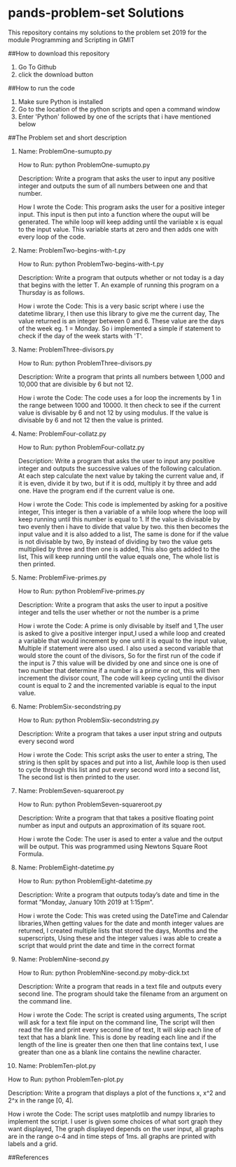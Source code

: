 # pands-problem-set Solutions

This repository contains my solutions to the problem set 2019 for the module Programming and Scripting in GMIT

##How to download this repository
1. Go To Github
2. click the download button

##How to run the code
1. Make sure Python is installed
2. Go to the location of the python scripts and open a command window
3. Enter 'Python' followed by one of the scripts that i have mentioned below

##The Problem set and short description
1. Name: 
    ProblemOne-sumupto.py
    
   How to Run:
    python ProblemOne-sumupto.py
    
   Description: 
    Write a program that asks the user to input any positive integer and outputs the
    sum of all numbers between one and that number.
    
   How I wrote the Code:
    This program asks the user for a positive integer input. This input is then put into a function where the ouput will be generated. The while loop will keep adding until the variiable x is equal to the input value. This variable starts at zero and then adds one with every loop of the code. 
    
2. Name:
     ProblemTwo-begins-with-t.py
     
   How to Run:
     python ProblemTwo-begins-with-t.py

   Description:
     Write a program that outputs whether or not today is a day that begins with the
     letter T. An example of running this program on a Thursday is as follows.
     
   How i wrote the Code:
    This is a very basic script where i use the datetime library, I then use this library to give me the current day, The value returned is an integer between 0 and 6. These value are the days of the week eg. 1 = Monday. So i implemented a simple if statement to check if the day of the week starts with 'T'.
     
3. Name:
     ProblemThree-divisors.py
   
   How to Run:
     python ProblemThree-divisors.py
     
   Description:
     Write a program that prints all numbers between 1,000 and 10,000 that are divisible
     by 6 but not 12.
    
   How i wrote the Code:
    The code uses a for loop the increments by 1 in the range between 1000 and 10000. It then check to see if the current value is divisable by 6 and not 12 by using modulus. If the value is divisable by 6 and not 12 then the value is printed.
     
4. Name:
     ProblemFour-collatz.py
     
   How to Run:
     python ProblemFour-collatz.py
     
   Description:
     Write a program that asks the user to input any positive integer and outputs the
     successive values of the following calculation. At each step calculate the next value
     by taking the current value and, if it is even, divide it by two, but if it is odd, multiply
     it by three and add one. Have the program end if the current value is one.

    How i wrote the Code:
      This code is implemented by asking for a positive integer, This integer is then a variable of a while loop where the loop will keep running until this number is equal to 1. If the value is divisable by two evenly then i have to divide that value by two. this then becomes the input value and it is also added to a list, The same is done for if the value is not divisable by two, By instead of dividing by two the value gets multiplied by three and then one is added, This also gets added to the list, This will keep running until the value equals one, The whole list is then printed.
    
5. Name:
     ProblemFive-primes.py
     
   How to Run:
     python ProblemFive-primes.py
     
   Description:
     Write a program that asks the user to input a positive integer and tells the user
     whether or not the number is a prime
     
   How i wrote the Code:
     A prime is only divisable by itself and 1,The user is asked to give a positive interger input,I used a while loop and created a variable that would increment by one until it is equal to the input value, Multiple if statement were also used. I also used a second variable that would store the count of the divisors, So for the first run of the code if the input is 7 this value will be divided by one and since one is one of two number that determine if a number is a prime or not, this will then increment the divisor count, The code will keep cycling until the divisor count is equal to 2 and the incremented variable is equal to the input value.
   
6. Name:
     ProblemSix-secondstring.py
    
   How to Run:
     python ProblemSix-secondstring.py
     
   Description:
     Write a program that takes a user input string and outputs every second word
     
   How i wrote the Code:
     This script asks the user to enter a string, The string is then split by spaces and put into a list, Awhile loop is then used to cycle through this list and put every second word into a second list, The second list is then printed to the user.
      
7. Name:
     ProblemSeven-squareroot.py
     
   How to Run:
     python ProblemSeven-squareroot.py
     
   Description:
     Write a program that that takes a positive floating point number as input and outputs
     an approximation of its square root.
     
   How i wrote the Code:
     The user is ased to enter a value and the output will be output. This was programmed using Newtons Square Root Formula.
 
8. Name:
     ProblemEight-datetime.py
     
   How to Run:
     python ProblemEight-datetime.py
   
   Description:
     Write a program that outputs today’s date and time in the format ”Monday, January
     10th 2019 at 1:15pm”.
    
    How i wrote the Code:
      This was creted using the DateTime and Calendar libraries,When getting values for the date and month integer values are returned, I created multiple lists that stored the days, Months and the superscripts, Using these and the integer values i was able to create a script that would print the date and time in the correct format
   
9. Name:
     ProblemNine-second.py
    
   How to Run:
     python ProblemNine-second.py moby-dick.txt
     
   Description:
     Write a program that reads in a text file and outputs every second line. The program
     should take the filename from an argument on the command line.
     
   How i wrote the Code:
     The script is created using arguments, The script will ask for a text file input on the command line, The script will then read the file and print every second line of text, It will skip each line of text that has a blank line. This is done by reading each line and if the length of the line is greater then one then that line contains text, I use greater than one as a blank line contains the newline character.
   
10. Name:
     ProblemTen-plot.py
    
   How to Run:
     python ProblemTen-plot.py
     
   Description:
     Write a program that displays a plot of the functions x, x^2 and 2^x
     in the range [0, 4].
     
   How i wrote the Code:
     The script uses matplotlib and numpy libraries to implement the script. I user is given some choices of what sort graph they want displayed, The graph displayed depends on the user input, all graphs are in the range o-4 and in time steps of 1ms. all graphs are printed with labels and a grid.
     


##References

